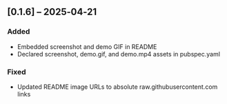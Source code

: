## [0.1.6] – 2025‑04‑21
### Added
- Embedded screenshot and demo GIF in README
- Declared screenshot, demo.gif, and demo.mp4 assets in pubspec.yaml

### Fixed
- Updated README image URLs to absolute raw.githubusercontent.com links
